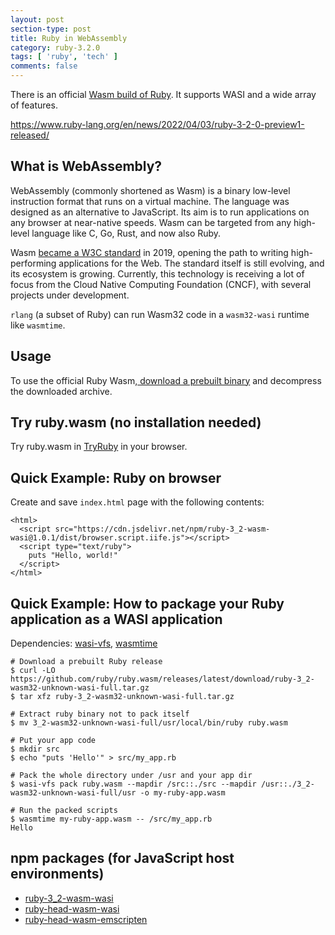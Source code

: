 ```yaml
---
layout: post
section-type: post
title: Ruby in WebAssembly
category: ruby-3.2.0
tags: [ 'ruby', 'tech' ]
comments: false
---
```


There is an official [Wasm build of Ruby](https://github.com/ruby/ruby.wasm/). It supports WASI and a wide array of features.

https://www.ruby-lang.org/en/news/2022/04/03/ruby-3-2-0-preview1-released/

## What is WebAssembly?

WebAssembly (commonly shortened as Wasm) is a binary low-level instruction format that runs on a virtual machine. The language was designed as an alternative to JavaScript. Its aim is to run applications on any browser at near-native speeds. Wasm can be targeted from any high-level language like C, Go, Rust, and now also Ruby.

Wasm [became a W3C standard](https://www.w3.org/2019/12/pressrelease-wasm-rec.html.en) in 2019, opening the path to writing high-performing applications for the Web. The standard itself is still evolving, and its ecosystem is growing. Currently, this technology is receiving a lot of focus from the Cloud Native Computing Foundation (CNCF), with several projects under development.

`rlang` (a subset of Ruby) can run Wasm32 code in a `wasm32-wasi` runtime like `wasmtime`.

## Usage

To use the official Ruby Wasm,[ download a prebuilt binary](https://github.com/ruby/ruby.wasm/releases) and decompress the downloaded archive.

## Try ruby.wasm (no installation needed)

Try ruby.wasm in [TryRuby](https://try.ruby-lang.org/playground/#code=puts+RUBY_DESCRIPTION&engine=cruby-3.2.0dev) in your browser.

## Quick Example: Ruby on browser

Create and save `index.html` page with the following contents:

```
<html>
  <script src="https://cdn.jsdelivr.net/npm/ruby-3_2-wasm-wasi@1.0.1/dist/browser.script.iife.js"></script>
  <script type="text/ruby">
    puts "Hello, world!"
  </script>
</html>
```

## Quick Example: How to package your Ruby application as a WASI application

Dependencies: [wasi-vfs](https://github.com/kateinoigakukun/wasi-vfs), [wasmtime](https://github.com/bytecodealliance/wasmtime)

```
# Download a prebuilt Ruby release
$ curl -LO https://github.com/ruby/ruby.wasm/releases/latest/download/ruby-3_2-wasm32-unknown-wasi-full.tar.gz
$ tar xfz ruby-3_2-wasm32-unknown-wasi-full.tar.gz

# Extract ruby binary not to pack itself
$ mv 3_2-wasm32-unknown-wasi-full/usr/local/bin/ruby ruby.wasm

# Put your app code
$ mkdir src
$ echo "puts 'Hello'" > src/my_app.rb

# Pack the whole directory under /usr and your app dir
$ wasi-vfs pack ruby.wasm --mapdir /src::./src --mapdir /usr::./3_2-wasm32-unknown-wasi-full/usr -o my-ruby-app.wasm

# Run the packed scripts
$ wasmtime my-ruby-app.wasm -- /src/my_app.rb
Hello
```

## npm packages (for JavaScript host environments)

  * [ruby-3_2-wasm-wasi](https://github.com/ruby/ruby.wasm/blob/main/packages/npm-packages/ruby-3_2-wasm-wasi)
  * [ruby-head-wasm-wasi](https://github.com/ruby/ruby.wasm/blob/main/packages/npm-packages/ruby-head-wasm-wasi)
  * [ruby-head-wasm-emscripten](https://github.com/ruby/ruby.wasm/blob/main/packages/npm-packages/ruby-head-wasm-emscripten)

